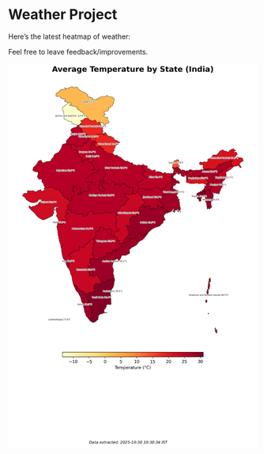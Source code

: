 # Weather Project

Here’s the latest heatmap of weather:

Feel free to leave feedback/improvements.

![India Heatmap](docs/assets/india_heatmap.png?v=02F0F4)
